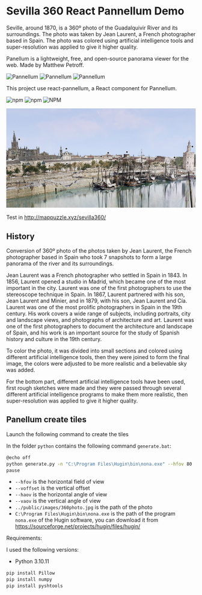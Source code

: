 # Sevilla 360 React Pannellum Demo 

Seville, around 1870, is a 360º photo of the Guadalquivir River and its surroundings. The photo was taken by Jean Laurent, a French photographer based in Spain. The photo was colored using artificial intelligence tools and super-resolution was applied to give it higher quality.

Panellum is a lightweight, free, and open-source panorama viewer for the web. Made by Matthew Petroff.

![Pannellum](https://img.shields.io/npm/v/pannellum)
![Pannellum](https://img.shields.io/npm/dt/pannellum)
![Pannellum](https://img.shields.io/npm/l/pannellum)



This project use react-pannellum, a React component for Pannellum. 

![npm](https://img.shields.io/npm/v/react-pannellum)
![npm](https://img.shields.io/npm/dt/react-pannellum)
![NPM](https://img.shields.io/npm/l/react-pannellum)


![Seville](./public/ogimage.jpg)

Test in http://mappuzzle.xyz/sevilla360/

## History

Conversion of 360º photo of the photos taken by Jean Laurent, the French photographer based in Spain who took 7 snapshots to form a large panorama of the river and its surroundings.

Jean Laurent was a French photographer who settled in Spain in 1843. In 1856, Laurent opened a studio in Madrid, which became one of the most important in the city. Laurent was one of the first photographers to use the stereoscope technique in Spain. In 1867, Laurent partnered with his son, Jean Laurent and Minier, and in 1879, with his son, Jean Laurent and Cía. Laurent was one of the most prolific photographers in Spain in the 19th century. His work covers a wide range of subjects, including portraits, city and landscape views, and photographs of architecture and art. Laurent was one of the first photographers to document the architecture and landscape of Spain, and his work is an important source for the study of Spanish history and culture in the 19th century.

To color the photo, it was divided into small sections and colored using different artificial intelligence tools, then they were joined to form the final image, the colors were adjusted to be more realistic and a believable sky was added.

For the bottom part, different artificial intelligence tools have been used, first rough sketches were made and they were passed through several different artificial intelligence programs to make them more realistic, then super-resolution was applied to give it higher quality.

## Panellum create tiles

Launch the following command to create the tiles

In the folder `python` contains the following command `generate.bat`:

```bash
@echo off
python generate.py -n "C:\Program Files\Hugin\bin\nona.exe" --hfov 80  --voffset 0 --haov 200 --vaov 110 ../public/images/360photo.jpg
pause
```

- `--hfov` is the horizontal field of view
- `--voffset` is the vertical offset
- `--haov` is the horizontal angle of view
- `--vaov` is the vertical angle of view
- `../public/images/360photo.jpg` is the path of the photo
- `C:\Program Files\Hugin\bin\nona.exe` is the path of the program `nona.exe` of the Hugin software, you can download it from https://sourceforge.net/projects/hugin/files/hugin/

Requirements:

I used the following versions: 
- Python 3.10.11

```bash
pip install Pillow
pip install numpy
pip install pyshtools
```





